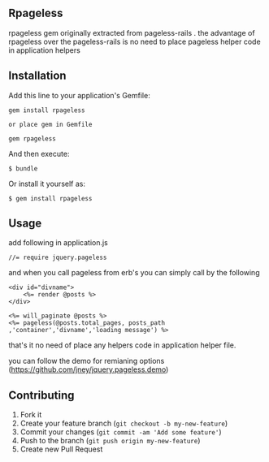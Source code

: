 ## Rpageless

rpageless gem originally extracted from pageless-rails . the advantage of rpageless over the pageless-rails is no need to place pageless helper code in application helpers 


## Installation

Add this line to your application's Gemfile:

    gem install rpageless

    or place gem in Gemfile

    gem rpageless

And then execute:

    $ bundle

Or install it yourself as:

    $ gem install rpageless

## Usage

add following in application.js

	//= require jquery.pageless

and when you call pageless from erb's you can simply call by the following


 	<div id="divname">
  		<%= render @posts %>
 	</div>

 	<%= will_paginate @posts %>
 	<%= pageless(@posts.total_pages, posts_path ,'container','divname','loading message') %>


that's it no need of place any helpers code in application helper file.

you can follow the demo for remianing options (https://github.com/jney/jquery.pageless.demo)

## Contributing

1. Fork it
2. Create your feature branch (`git checkout -b my-new-feature`)
3. Commit your changes (`git commit -am 'Add some feature'`)
4. Push to the branch (`git push origin my-new-feature`)
5. Create new Pull Request
